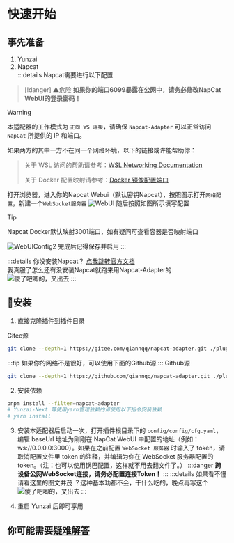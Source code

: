 # 快速开始

## 事先准备
1. Yunzai
2. Napcat   
:::details Napcat需要进行以下配置

> [!danger] ⚠️危险
> **如果你的端口6099暴露在公网中，请务必修改NapCat WebUI的登录密码！**

> [!warning]
> 本适配器的工作模式为 `正向 WS 连接`，请确保 `Napcat-Adapter` 可以正常访问 `NapCat` 所提供的 IP 和端口。

如果两方的其中一方不在同一个网络环境，以下的链接或许能帮助你：

> 关于 WSL 访问的帮助请参考：[WSL Networking Documentation](https://learn.microsoft.com/zh-cn/windows/wsl/networking#identify-ip-address)
>
> 关于 Docker 配置映射请参考：[Docker 镜像配置端口](https://www.doubao.com/thread/w76de7e1b8088ac44)

打开浏览器，进入你的Napcat Webui（默认密钥Napcat），按照图示打开`网络配置`，新建一个`WebSocket服务器`
![WebUI](/assets/webconfig1.png)
随后按照如图所示填写配置
> [!tip]
> Napcat Docker默认映射3001端口，如有疑问可查看容器是否映射端口

![WebUIConfig2](/assets/webconfig2.png)
完成后记得保存并启用
:::

:::details 你没安装Napcat？ 
[点我跳转官方文档](https://napneko.github.io/guide/install)   
我真服了怎么还有没安装Napcat就跑来用Napcat-Adapter的
![傻了吧唧的，叉出去](/assets/cd.jpg)
:::

## 🔨安装

1. 直接克隆插件到插件目录

Gitee源
``` bash
git clone --depth=1 https://gitee.com/qiannqq/napcat-adapter.git ./plugins/napcat-adapter
```
:::tip
如果你的网络不是很好，可以使用下面的Github源
:::
Github源
``` bash
git clone --depth=1 https://github.com/qiannqq/napcat-adapter.git ./plugins/napcat-adapter
```
2. 安装依赖
``` bash
pnpm install --filter=napcat-adapter
# Yunzai-Next 等使用yarn管理依赖的请使用以下指令安装依赖
# yarn install
```

3. 安装本适配器后启动一次，打开插件根目录下的 `config/config/cfg.yaml`，编辑 baseUrl 地址为刚刚在 NapCat WebUI 中配置的地址（例如：ws://0.0.0.0:3000）。如果在之前配置 `WebSocket 服务器` 时输入了 token，请取消配置文件里 token 的注释，并编辑为你在 WebSocket 服务器配置的 token。（注：也可以使用锅巴配置，这样就不用去翻文件了。）
:::danger
**跨设备公网WebSocket连接，请务必配置连接Token！**
:::
:::details 如果看不懂请看这里的图文并茂
？这种基本功都不会，干什么吃的，晚点再写这个
![傻了吧唧的，叉出去](/assets/cd.jpg)
:::

4. 重启 Yunzai 后即可享用

## 你可能需要[疑难解答](qa/)
